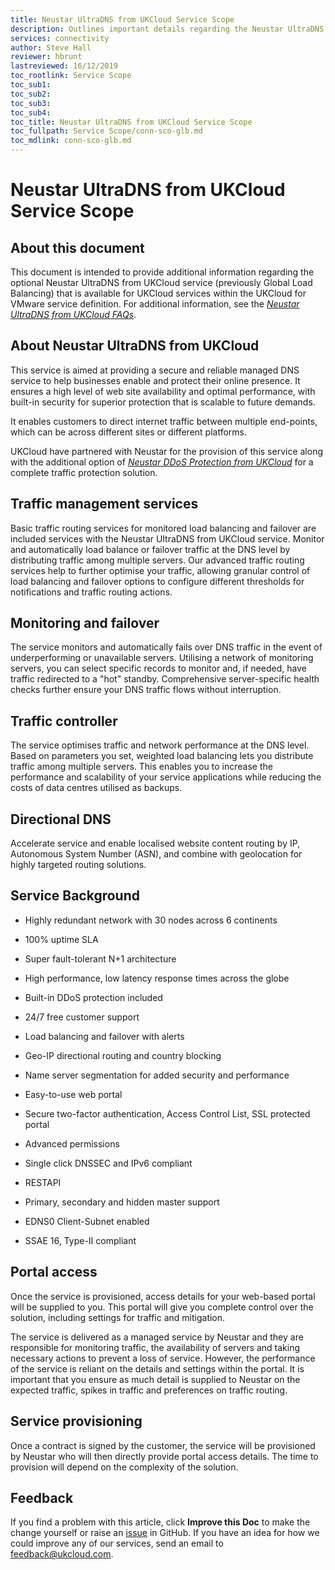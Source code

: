 ```yaml
---
title: Neustar UltraDNS from UKCloud Service Scope
description: Outlines important details regarding the Neustar UltraDNS from UKCloud service (previously Global Load Balancing)
services: connectivity
author: Steve Hall
reviewer: hbrunt
lastreviewed: 16/12/2019
toc_rootlink: Service Scope
toc_sub1: 
toc_sub2:
toc_sub3:
toc_sub4:
toc_title: Neustar UltraDNS from UKCloud Service Scope
toc_fullpath: Service Scope/conn-sco-glb.md
toc_mdlink: conn-sco-glb.md
---
```


# Neustar UltraDNS from UKCloud Service Scope

## About this document

This document is intended to provide additional information regarding the optional Neustar UltraDNS from UKCloud service (previously Global Load Balancing) that is available for UKCloud services within the UKCloud for VMware service definition. For additional information, see the [*Neustar UltraDNS from UKCloud FAQs*](conn-faq-glb.md).

## About Neustar UltraDNS from UKCloud

This service is aimed at providing a secure and reliable managed DNS service to help businesses enable and protect their online presence. It ensures a high level of web site availability and optimal performance, with built-in security for superior protection that is scalable to future demands.

It enables customers to direct internet traffic between multiple end-points, which can be across different sites or different platforms.

UKCloud have partnered with Neustar for the provision of this service along with the additional option of [*Neustar DDoS Protection from UKCloud*](conn-sco-app-ddos.md) for a complete traffic protection solution.

## Traffic management services

Basic traffic routing services for monitored load balancing and failover are included services with the Neustar UltraDNS from UKCloud service. Monitor and automatically load balance or failover traffic at the DNS level by distributing traffic among multiple servers. Our advanced traffic routing services help to further optimise your traffic, allowing granular control of load balancing and failover options to configure different thresholds for notifications and traffic routing actions.

## Monitoring and failover

The service monitors and automatically fails over DNS traffic in the event of underperforming or unavailable servers. Utilising a network of monitoring servers, you can select specific records to monitor and, if needed, have traffic redirected to a "hot" standby. Comprehensive server-specific health checks further ensure your DNS traffic flows without interruption.

## Traffic controller

The service optimises traffic and network performance at the DNS level. Based on parameters you set, weighted load balancing lets you distribute traffic among multiple servers. This enables you to increase the performance and scalability of your service applications while reducing the costs of data centres utilised as backups.

## Directional DNS

Accelerate service and enable localised website content routing by IP, Autonomous System Number (ASN), and combine with geolocation for highly targeted routing solutions.

## Service Background

- Highly redundant network with 30 nodes across 6 continents

- 100% uptime SLA

- Super fault-tolerant N+1 architecture

- High performance, low latency response times across the globe

- Built-in DDoS protection included

- 24/7 free customer support

- Load balancing and failover with alerts

- Geo-IP directional routing and country blocking

- Name server segmentation for added security and performance

- Easy-to-use web portal

- Secure two-factor authentication, Access Control List, SSL protected portal

- Advanced permissions

- Single click DNSSEC and IPv6 compliant

- RESTAPI

- Primary, secondary and hidden master support

- EDNS0 Client-Subnet enabled

- SSAE 16, Type-II compliant

## Portal access

Once the service is provisioned, access details for your web-based portal will be supplied to you. This portal will give you complete control over the solution, including settings for traffic and mitigation.

The service is delivered as a managed service by Neustar and they are responsible for monitoring traffic, the availability of servers and taking necessary actions to prevent a loss of service. However, the performance of the service is reliant on the details and settings within the portal. It is important that you ensure as much detail is supplied to Neustar on the expected traffic, spikes in traffic and preferences on traffic routing.

## Service provisioning

Once a contract is signed by the customer, the service will be provisioned by Neustar who will then directly provide portal access details. The time to provision will depend on the complexity of the solution.

## Feedback

If you find a problem with this article, click **Improve this Doc** to make the change yourself or raise an [issue](https://github.com/UKCloud/documentation/issues) in GitHub. If you have an idea for how we could improve any of our services, send an email to <feedback@ukcloud.com>.
